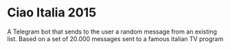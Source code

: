 # Ciao Italia 2015
A Telegram bot that sends to the user a random message from an existing list. Based on a set of 20.000 messages sent to a famous italian TV program
